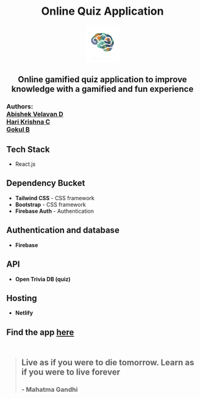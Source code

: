 <h1 align="center">
  Online Quiz Application
</h1>
<p align=center>
<a href="https://quizoid.netlify.app/"><img src="https://raw.githubusercontent.com/abishekvelavan/Online-quiz-application/main/quizoid%20logo%404x-8.png" width="90/" ></a>
</p>
<h2 align=center>Online gamified quiz application to improve knowledge with a gamified and fun experience </h2>
<h3>
  Authors: <br>
  <a href="https://github.com/abishekvelavan">Abishek Velavan D</a><br>
  <a href="https://github.com/HariKrishna-28">Hari Krishna C</a><br>
  <a href="https://github.com/gokul-siva-1322">Gokul B</a><br>
</h3>

## Tech Stack
- React.js <br>

## Dependency Bucket
- <strong>Tailwind CSS</strong> - CSS framework
- <strong>Bootstrap</strong> - CSS framework
- <strong>Firebase Auth</strong> - Authentication <br> 

## Authentication and database
- <strong>Firebase </strong><br>

## API
- <strong>Open Trivia DB (quiz) </strong><br>

## Hosting
- <Strong>Netlify</strong> <br>

## Find the app <a href="https://quizoid.netlify.app/">here</a> <br> <br>


> ## Live as if you were to die tomorrow. Learn as if you were to live forever
> ### - Mahatma Gandhi

